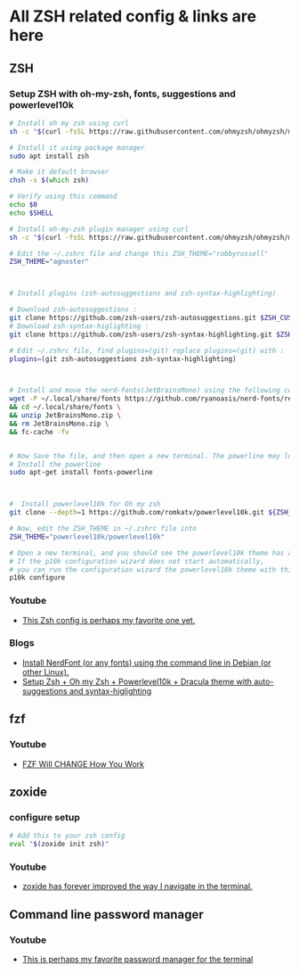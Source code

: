 
# All ZSH related config & links are here

## ZSH

### Setup ZSH with oh-my-zsh, fonts, suggestions and powerlevel10k

```zsh
# Install oh my zsh using curl
sh -c "$(curl -fsSL https://raw.githubusercontent.com/ohmyzsh/ohmyzsh/master/tools/install.sh)"

# Install it using package manager
sudo apt install zsh

# Make it default browser
chsh -s $(which zsh)

# Verify using this command
echo $0
echo $SHELL

# Install oh-my-zsh plugin manager using curl
sh -c "$(curl -fsSL https://raw.githubusercontent.com/ohmyzsh/ohmyzsh/master/tools/install.sh)"

# Edit the ~/.zshrc file and change this ZSH_THEME="robbyrussell"
ZSH_THEME="agnoster"



# Install plugins (zsh-autosuggestions and zsh-syntax-highlighting)

# Download zsh-autosuggestions :
git clone https://github.com/zsh-users/zsh-autosuggestions.git $ZSH_CUSTOM/plugins/zsh-autosuggestions
# Download zsh-syntax-higlighting :
git clone https://github.com/zsh-users/zsh-syntax-highlighting.git $ZSH_CUSTOM/plugins/zsh-syntax-highlighting

# Edit ~/.zshrc file, find plugins=(git) replace plugins=(git) with :
plugins=(git zsh-autosuggestions zsh-syntax-highlighting)



# Install and move the nerd-fonts(JetBrainsMono) using the following command
wget -P ~/.local/share/fonts https://github.com/ryanoasis/nerd-fonts/releases/download/v3.0.2/JetBrainsMono.zip \
&& cd ~/.local/share/fonts \
&& unzip JetBrainsMono.zip \
&& rm JetBrainsMono.zip \
&& fc-cache -fv


# Now Save the file, and then open a new terminal. The powerline may looks broken.
# Install the powerline 
sudo apt-get install fonts-powerline



#  Install powerlevel10k for Oh my zsh
git clone --depth=1 https://github.com/romkatv/powerlevel10k.git ${ZSH_CUSTOM:-$HOME/.oh-my-zsh/custom}/themes/powerlevel10k

# Now, edit the ZSH_THEME in ~/.zshrc file into
ZSH_THEME="powerlevel10k/powerlevel10k"

# Open a new terminal, and you should see the powerlevel10k theme has applied.
# If the p10k configuration wizard does not start automatically, 
# you can run the configuration wizard the powerlevel10k theme with this command 
p10k configure
```

### Youtube
- [This Zsh config is perhaps my favorite one yet.](https://www.youtube.com/watch?v=ud7YxC33Z3w)


### Blogs 
- [Install NerdFont (or any fonts) using the command line in Debian (or other Linux).](https://medium.com/@almatins/install-nerdfont-or-any-fonts-using-the-command-line-in-debian-or-other-linux-f3067918a88c)
- [Setup Zsh + Oh my Zsh + Powerlevel10k + Dracula theme with auto-suggestions and syntax-higlighting](https://medium.com/@satriajanaka09/setup-zsh-oh-my-zsh-powerlevel10k-on-ubuntu-20-04-c4a4052508fd)



## fzf

### Youtube
- [FZF Will CHANGE How You Work](https://www.youtube.com/watch?v=MvLQor1Ck3M)



## zoxide

### configure setup

```zsh
# Add this to your zsh config
eval "$(zoxide init zsh)"
```


### Youtube
- [zoxide has forever improved the way I navigate in the terminal.](https://www.youtube.com/watch?v=aghxkpyRVDY)




## Command line password manager

### Youtube
- [This is perhaps my favorite password manager for the terminal](https://www.youtube.com/watch?v=FhwsfH2TpFA)


